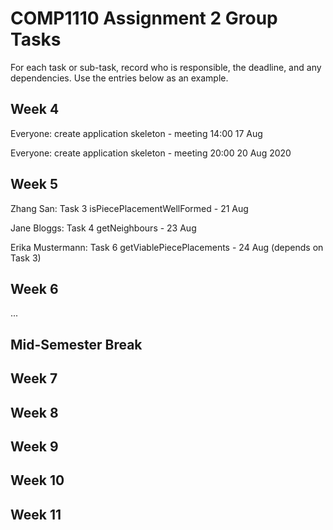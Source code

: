 # COMP1110 Assignment 2 Group Tasks

For each task or sub-task, record who is responsible, the deadline, and any dependencies.
Use the entries below as an example.

## Week 4

Everyone: create application skeleton - meeting 14:00 17 Aug

Everyone: create application skeleton - meeting 20:00 20 Aug 2020

## Week 5

Zhang San: Task 3 isPiecePlacementWellFormed - 21 Aug

Jane Bloggs: Task 4 getNeighbours - 23 Aug

Erika Mustermann: Task 6 getViablePiecePlacements - 24 Aug (depends on Task 3)

## Week 6

...

## Mid-Semester Break

## Week 7

## Week 8

## Week 9

## Week 10

## Week 11
